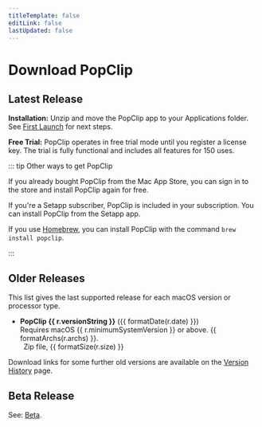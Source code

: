 ```yaml
---
titleTemplate: false
editLink: false
lastUpdated: false
---
```


<script setup>
import Download from '/src/Download.vue';
import AaLink from "/src/AaLink.vue";
import { data } from "/src/data/releases.data";
import { formatDate, formatSize, formatArchs } from "/src/helpers/formatters";

const prod = data.production[0];
const beta = data.beta[0];
const pinned = data.production.filter((r) => r.pin);

</script>

# Download PopClip

## Latest Release

<Download
name="PopClip"
:ver="prod.versionString"
:date="prod.date"
:size="prod.size"
:os="prod.minimumSystemVersion"
:archs="prod.archs"
:url="prod.url"
notes="/changelog"
channel="production"
/>

**Installation:** Unzip and move the PopClip app to your Applications folder.
See [First Launch](/guide/install#first-launch) for next steps.

**Free Trial:** PopClip operates in free trial mode until you register a license
key. The trial is fully functional and includes all features for 150 uses.

::: tip Other ways to get PopClip

If you already bought PopClip from the <AaLink cfg="mas.storeUrl">Mac App
Store</AaLink>, you can sign in to the store and install PopClip again for free.

If you're a <AaLink cfg="setapp.referralUrl">Setapp</AaLink> subscriber, PopClip
is included in your subscription. You can install PopClip from the Setapp app.

If you use [Homebrew](https://brew.sh/), you can install PopClip with the
command `brew install popclip`.

:::

## Older Releases

This list gives the last supported release for each macOS version or processor
type.

<ul>
  <li v-for="r in pinned">
    <b>PopClip {{ r.versionString }}</b> ({{ formatDate(r.date) }})<br>
    Requires macOS {{ r.minimumSystemVersion }} or above. {{ formatArchs(r.archs) }}.<br>
    <DownloadButton :href="r.url" size="smaller" theme="outline" />&ensp;Zip file, {{ formatSize(r.size) }}
  </li>
</ul>

Download links for some further old versions are available on the
[Version History](/changelog) page.

## Beta Release

See: [Beta](/beta).
